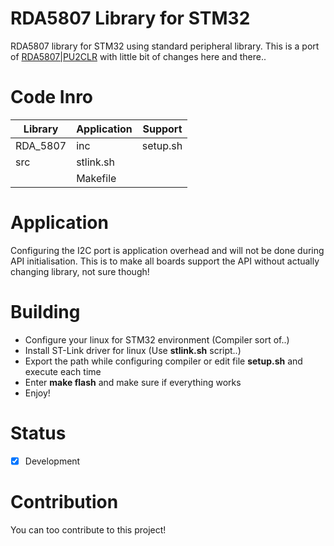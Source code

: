 # RDA5807 Library for STM32
RDA5807 library for STM32 using standard peripheral library. This is a port of [RDA5807|PU2CLR](https://github.com/pu2clr/RDA5807) with little bit of changes here and there..
# Code Inro
Library | Application | Support
------- | ----------- | -------
RDA_5807 | inc | setup.sh
| src | stlink.sh
|     | Makefile
# Application
Configuring the I2C port is application overhead and will not be done during API initialisation. This is to make all boards support the API without actually changing library, not sure though!
# Building
- Configure your linux for STM32 environment (Compiler sort of..)
- Install ST-Link driver for linux (Use **stlink.sh** script..)
- Export the path while configuring compiler or edit file **setup.sh** and execute each time
- Enter **make flash** and make sure if everything works
- Enjoy!
# Status
- [x] Development
# Contribution
You can too contribute to this project!

